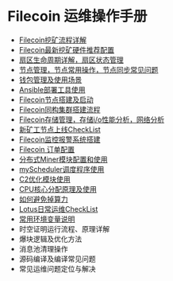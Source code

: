# Filecoin 运维操作手册

- [Filecoin挖矿流程详解](./documents/lotus-mining-process.md)
- [Filecoin最新挖矿硬件推荐配置](./documents/hardware-configuration.md)
- [扇区生命周期详解，扇区状态管理](./documents/sector-life-cycle.md)
- [节点管理，节点常用操作，节点同步常见问题](./documents/daemon-operation.md)
- [钱包管理及使用场景](./documents/wallet-management.md)
- [Ansible部署工具使用](./documents/ansible-deploy-tool-usage.md)
- [Filecoin节点搭建及启动](./documents/daemon-deployment.md)
- [Filecoin同构集群搭建流程](./documents/mining-cluster-deployment.md)
- [Filecoin存储管理，存储i/o性能分析，网络分析](./documents/storage-manage.md)
- [新矿工节点上线CheckList](./documents/new-miner-checklist.md)
- [Filecoin监控报警系统搭建](./documents/monitoring-deployment.md)
- [Filecoin 订单配置](./documents/deals-configuration.md)
- [分布式Miner模块配置和使用](./documents/distributed-miner-configuration.md)
- [myScheduler调度程序使用](./documents/myscheduler-configuration.md)
- [C2优化模块使用](./documents/c2-optimization-instructions.md)
- [CPU核心分配原理及使用](./documents/cores-optimization-instructions.md)
- [如何避免掉算力](./documents/miner-keep.md)
- [Lotus日常运维CheckList](./documents/lotus-ops-checklist.md)
- [常用环境变量说明](./documents/environment-usage.md)
- 时空证明运行流程、原理详解
- 爆块逻辑及优化方法
- 消息池清理操作
- 源码编译及编译常见问题
- 常见运维问题定位与解决

